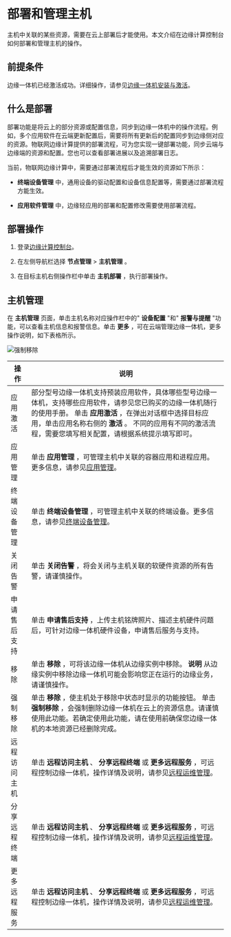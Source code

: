 部署和管理主机 
============================

主机中关联的某些资源，需要在云上部署后才能使用。本文介绍在边缘计算控制台如何部署和管理主机的操作。

前提条件 
-------------------------

边缘一体机已经激活成功。详细操作，请参见[边缘一体机安装与激活](/cn.zh-CN/物联网边缘计算（新版本）/安装激活/边缘一体机安装与激活.md)。

什么是部署 
--------------------------

部署功能是将云上的部分资源或配置信息，同步到边缘一体机中的操作流程。例如，多个应用软件在云端更新配置后，需要将所有更新后的配置同步到边缘侧对应的资源。物联网边缘计算提供的部署流程，可为您实现一键部署功能，同步云端与边缘端的资源和配置。您也可以查看部署进展以及追溯部署日志。

当前，物联网边缘计算中，需要通过部署流程后才能生效的资源如下所示：

* **终端设备管理** 中，通用设备的驱动配置和设备信息配置等，需要通过部署流程方能生效。

  

* **应用软件管理** 中，边缘轻应用的部署和配置修改需要使用部署流程。

  




部署操作 
-------------------------

1. 登录[边缘计算控制台](https://iotedge.console.aliyun.com/)。

   

2. 在左侧导航栏选择 **节点管理** \> **主机管理** 。

   

3. 在目标主机右侧操作栏中单击 **主机部署** ，执行部署操作。

   




主机管理 
-------------------------

在 **主机管理** 页面，单击主机名称对应操作栏中的" **设备配置** "和" **报警与提醒** "功能，可以查看主机信息和报警信息。单击 **更多** ，可在云端管理边缘一体机，更多操作说明，如下表格所示。

![强制移除](https://static-aliyun-doc.oss-accelerate.aliyuncs.com/assets/img/zh-CN/6293950161/p200582.png)


|   操作   |                                                                                       说明                                                                                        |
|--------|---------------------------------------------------------------------------------------------------------------------------------------------------------------------------------|
| 应用激活   | 部分型号边缘一体机支持预装应用软件，具体哪些型号边缘一体机，支持哪些应用软件，请参见您已购买的边缘一体机随行的使用手册。 单击 **应用激活** ，在弹出对话框中选择目标应用，单击应用名称右侧的 **激活** 。 不同的应用有不同的激活流程，需要您填写相关配置，请根据系统提示填写即可。 |
| 应用管理   | 单击 **应用管理** ，可管理主机中关联的容器应用和进程应用。更多信息，请参见[应用管理](/cn.zh-CN/物联网边缘计算（新版本）/边缘计算管理/应用管理.md)。                                                                          |
| 终端设备管理 | 单击 **终端设备管理** ，可管理主机中关联的终端设备。更多信息，请参见[终端设备管理](/cn.zh-CN/物联网边缘计算（新版本）/设备接入/终端设备管理简介.md)。                                                                         |
| 关闭告警   | 单击 **关闭告警** ，将会关闭与主机关联的软硬件资源的所有告警，请谨慎操作。                                                                                                                                        |
| 申请售后支持 | 单击 **申请售后支持** ，上传主机铭牌照片、描述主机硬件问题后，可针对边缘一体机硬件设备，申请售后服务与支持。                                                                                                                       |
| 移除     | 单击 **移除** ，可将该边缘一体机从边缘实例中移除。 **说明** 从边缘实例中移除边缘一体机可能会影响您正在运行的边缘业务，请谨慎操作。                                                                                         |
| 强制移除   | 单击 **移除** ，使主机处于移除中状态时显示的功能按钮。 单击 **强制移除** ，会强制删除边缘一体机在云上的资源信息。请谨慎使用此功能。若确定使用此功能，请在使用前确保您边缘一体机的本地资源已经删除完成。                                                      |
| 远程访问主机 | 单击 **远程访问主机** 、 **分享远程终端** 或 **更多远程服务** ，可远程控制边缘一体机，操作详情及说明，请参见[远程运维管理](/cn.zh-CN/物联网边缘计算（新版本）/边缘计算管理/云端管理/远程服务访问.md)。                                          |
| 分享远程终端 | 单击 **远程访问主机** 、 **分享远程终端** 或 **更多远程服务** ，可远程控制边缘一体机，操作详情及说明，请参见[远程运维管理](/cn.zh-CN/物联网边缘计算（新版本）/边缘计算管理/云端管理/远程服务访问.md)。                                          |
| 更多远程服务 | 单击 **远程访问主机** 、 **分享远程终端** 或 **更多远程服务** ，可远程控制边缘一体机，操作详情及说明，请参见[远程运维管理](/cn.zh-CN/物联网边缘计算（新版本）/边缘计算管理/云端管理/远程服务访问.md)。                                          |



